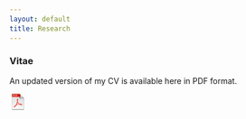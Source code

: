 ```yaml
---
layout: default
title: Research
---
```


### Vitae

An updated version of my CV is available here in PDF format.  

<a alt="pdf" href="http://dl.dropbox.com/u/7256527/CV/CV/CasillasCV.pdf" target='_new'><span class="cv" title="cv"><img src="/assets/images/icons/pdf.png" alt="pdf image" height="30" width="30"></span></a>